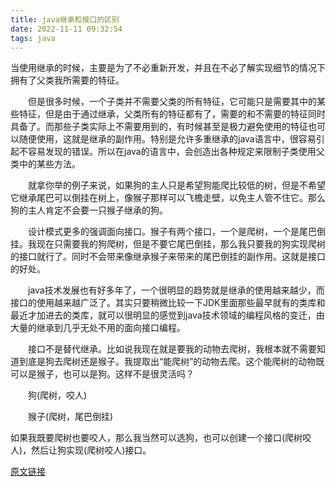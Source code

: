 ```yaml
---
title: java继承和接口的区别  
date: 2022-11-11 09:32:54  
tags: java  
---
```


当使用继承的时候，主要是为了不必重新开发，并且在不必了解实现细节的情况下拥有了父类我所需要的特征。

　　但是很多时候，一个子类并不需要父类的所有特征，它可能只是需要其中的某些特征，但是由于通过继承，父类所有的特征都有了，需要的和不需要的特征同时具备了。而那些子类实际上不需要用到的，有时候甚至是极力避免使用的特征也可以随便使用，这就是继承的副作用。特别是允许多重继承的java语言中，很容易引起不容易发现的错误。所以在java的语言中，会创造出各种规定来限制子类使用父类中的某些方法。

　　就拿你举的例子来说，如果狗的主人只是希望狗能爬比较低的树，但是不希望它继承尾巴可以倒挂在树上，像猴子那样可以飞檐走壁，以免主人管不住它。那么狗的主人肯定不会要一只猴子继承的狗。

　　设计模式更多的强调面向接口。猴子有两个接口，一个是爬树，一个是尾巴倒挂。我现在只需要我的狗爬树，但是不要它尾巴倒挂，那么我只要我的狗实现爬树的接口就行了。同时不会带来像继承猴子来带来的尾巴倒挂的副作用。这就是接口的好处。

　　java技术发展也有好多年了，一个很明显的趋势就是继承的使用越来越少，而接口的使用越来越广泛了。其实只要稍微比较一下JDK里面那些最早就有的类库和最近才加进去的类库，就可以很明显的感觉到java技术领域的编程风格的变迁，由大量的继承到几乎无处不用的面向接口编程。

　　接口不是替代继承。比如说我现在就是要我的动物去爬树，我根本就不需要知道到底是狗去爬树还是猴子。我提取出“能爬树”的动物去爬。这个能爬树的动物既可以是猴子，也可以是狗。这样不是很灵活吗？

　　狗(爬树，咬人)

　　猴子(爬树，尾巴倒挂)

如果我既要爬树也要咬人，那么我当然可以选狗，也可以创建一个接口(爬树咬人)，然后让狗实现(爬树咬人)接口。

[原文链接](https://blog.csdn.net/u012123938/article/details/46353251)
